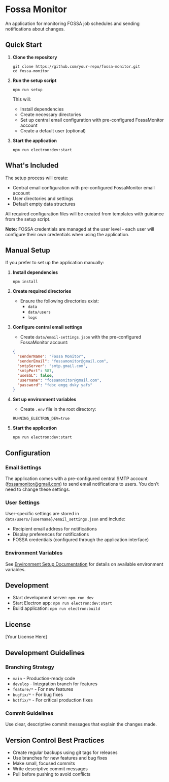# Fossa Monitor

An application for monitoring FOSSA job schedules and sending notifications about changes.

## Quick Start

1. **Clone the repository**
   ```
   git clone https://github.com/your-repo/fossa-monitor.git
   cd fossa-monitor
   ```

2. **Run the setup script**
   ```
   npm run setup
   ```
   This will:
   - Install dependencies
   - Create necessary directories
   - Set up central email configuration with pre-configured FossaMonitor account
   - Create a default user (optional)

3. **Start the application**
   ```
   npm run electron:dev:start
   ```

## What's Included

The setup process will create:

- Central email configuration with pre-configured FossaMonitor email account
- User directories and settings
- Default empty data structures

All required configuration files will be created from templates with guidance from the setup script.

**Note:** FOSSA credentials are managed at the user level - each user will configure their own credentials when using the application.

## Manual Setup

If you prefer to set up the application manually:

1. **Install dependencies**
   ```
   npm install
   ```

2. **Create required directories**
   - Ensure the following directories exist:
     - `data`
     - `data/users`
     - `logs`

3. **Configure central email settings**
   - Create `data/email-settings.json` with the pre-configured FossaMonitor account:
   ```json
   {
     "senderName": "Fossa Monitor",
     "senderEmail": "fossamonitor@gmail.com",
     "smtpServer": "smtp.gmail.com",
     "smtpPort": 587,
     "useSSL": false,
     "username": "fossamonitor@gmail.com",
     "password": "febc emgq dvky yafs"
   }
   ```

4. **Set up environment variables**
   - Create `.env` file in the root directory:
   ```
   RUNNING_ELECTRON_DEV=true
   ```

5. **Start the application**
   ```
   npm run electron:dev:start
   ```

## Configuration

### Email Settings

The application comes with a pre-configured central SMTP account (fossamonitor@gmail.com) to send email notifications to users. You don't need to change these settings.

### User Settings

User-specific settings are stored in `data/users/{username}/email_settings.json` and include:
- Recipient email address for notifications
- Display preferences for notifications
- FOSSA credentials (configured through the application interface)

### Environment Variables

See [Environment Setup Documentation](docs/env-setup.md) for details on available environment variables.

## Development

- Start development server: `npm run dev`
- Start Electron app: `npm run electron:dev:start`
- Build application: `npm run electron:build`

## License

[Your License Here]

## Development Guidelines

### Branching Strategy
- `main` - Production-ready code
- `develop` - Integration branch for features
- `feature/*` - For new features
- `bugfix/*` - For bug fixes
- `hotfix/*` - For critical production fixes

### Commit Guidelines
Use clear, descriptive commit messages that explain the changes made.

## Version Control Best Practices
- Create regular backups using git tags for releases
- Use branches for new features and bug fixes
- Make small, focused commits
- Write descriptive commit messages
- Pull before pushing to avoid conflicts 
